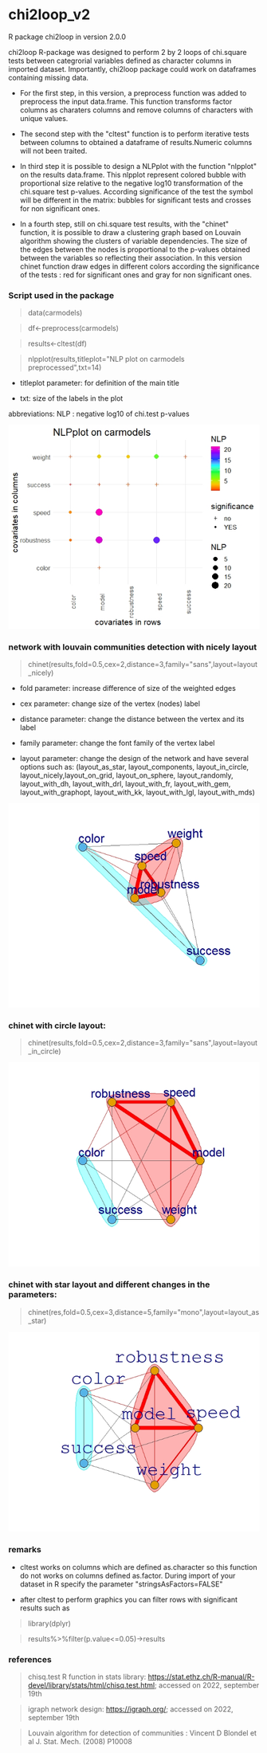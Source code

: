 # chi2loop_v2
R package chi2loop in version 2.0.0


chi2loop R-package was designed to perform 2 by 2 loops of chi.square tests between categrorial variables defined as character columns in imported dataset. 
Importantly, chi2loop package could work on dataframes containing missing data.

- For the first step, in this version, a preprocess function was added to preprocess the input data.frame. This function transforms factor columns as charaters columns and remove columns of characters with unique values.

- The second step with the "cltest" function is to perform iterative tests between columns to obtained a dataframe of results.Numeric columns will not been traited.

- In third step it is possible to design a NLPplot with the function "nlpplot" on the results data.frame. This nlpplot represent colored bubble with proportional size relative to the negative log10 transformation of the chi.square test p-values. According significance of the test the symbol will be different in the matrix: bubbles for significant tests and crosses for non significant ones.

- In a fourth step, still on chi.square test results, with the "chinet" function, it is possible to draw a clustering graph based on Louvain algorithm showing the clusters of variable dependencies. The size of the edges between the nodes is proportional to the p-values obtained between the variables so reflecting their association. In this version chinet function draw edges in different colors according the significance of the tests : red for significant ones and gray for non significant ones.

### Script used in the package

> data(carmodels)

> df<-preprocess(carmodels)

> results<-cltest(df)

> nlpplot(results,titleplot="NLP plot on carmodels preprocessed",txt=14)

- titleplot parameter: for definition of the main title 

- txt: size of the labels in the plot 

abbreviations: NLP : negative log10 of chi.test p-values

![nlpplot](https://github.com/cdesterke/chi2loop_v2/blob/main/nlpplot.jpeg)

### network with louvain communities detection with nicely layout
> chinet(results,fold=0.5,cex=2,distance=3,family="sans",layout=layout_nicely)

- fold parameter: increase difference of size of the weighted edges

- cex parameter: change size of the vertex (nodes) label

- distance parameter: change the distance between the vertex and its label

- family parameter: change the font family of the vertex label

- layout parameter: change the design of the network and have several options such as: (layout_as_star, layout_components, layout_in_circle, layout_nicely,layout_on_grid,
layout_on_sphere, layout_randomly, layout_with_dh, layout_with_drl, layout_with_fr, layout_with_gem,
layout_with_graphopt, layout_with_kk, layout_with_lgl, layout_with_mds)

![chinet2a](https://github.com/cdesterke/chi2loop_v2/blob/main/chinetnicely.jpeg)

### chinet with circle layout:

> chinet(results,fold=0.5,cex=2,distance=3,family="sans",layout=layout_in_circle)

![chinet2b](https://github.com/cdesterke/chi2loop_v2/blob/main/chinetincircle.jpeg)

### chinet with star layout and different changes in the parameters:

> chinet(res,fold=0.5,cex=3,distance=5,family="mono",layout=layout_as_star)

![chinet2c](https://github.com/cdesterke/chi2loop_v2/blob/main/chinetstar.jpeg)

### remarks

- cltest works on columns which are defined as.character so this function do not works on columns defined as.factor. During import of your dataset in R specify the parameter "stringsAsFactors=FALSE" 

- after cltest to perform graphics you can filter rows with significant results such as

> library(dplyr)

> results%>%filter(p.value<=0.05)->results

### references

> chisq.test R function in stats library: https://stat.ethz.ch/R-manual/R-devel/library/stats/html/chisq.test.html; accessed on 2022, september 19th 

> igraph network design: https://igraph.org/; accessed on 2022, september 19th 

> Louvain algorithm for detection of communities : Vincent D Blondel et al J. Stat. Mech. (2008) P10008
